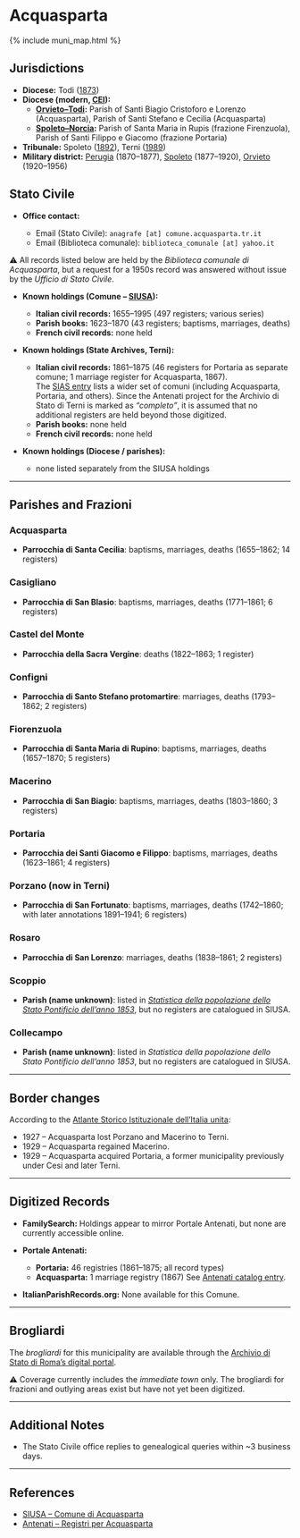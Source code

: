 # Acquasparta

{% include muni_map.html %}

## Jurisdictions

* **Diocese:** Todi ([1873](https://www.google.it/books/edition/Il_libro_de_comuni_del_Regno_d_Italia_co/WF9mfeJJcDEC?gbpv=1))
* **Diocese (modern, [CEI](https://www.chiesacattolica.it/annuario-cei/ricerca-parrocchie/)):**
  * **[Orvieto–Todi](../dio/orvieto_todi.md):** Parish of Santi Biagio Cristoforo e Lorenzo (Acquasparta), Parish of Santi Stefano e Cecilia (Acquasparta)  
  * **[Spoleto–Norcia](../dio/spoleto.md):** Parish of Santa Maria in Rupis (frazione Firenzuola), Parish of Santi Filippo e Giacomo (frazione Portaria)
* **Tribunale:** Spoleto ([1892](https://www.google.it/books/edition/Bollettino_ufficiale_del_Ministero_di_gr/kRXd4t5fK-0C?hl=en&gbpv=1&pg=PA457&printsec=frontcover)), Terni ([1989](https://www.google.it/books/edition/Gazzetta_ufficiale_della_Repubblica_ital/-Z6nogg-qMQC?hl=en&gbpv=1&pg=RA8-PA38&printsec=frontcover))
* **Military district:** [Perugia](../mil/perugia.md) (1870–1877), [Spoleto](../mil/spoleto.md) (1877–1920), [Orvieto](../mil/spoleto.md) (1920–1956)

## Stato Civile

* **Office contact:**

  * Email (Stato Civile): `anagrafe [at] comune.acquasparta.tr.it`
  * Email (Biblioteca comunale): `biblioteca_comunale [at] yahoo.it`  
  
⚠️ All records listed below are held by the *Biblioteca comunale di Acquasparta*, but a request for a 1950s record was answered without issue by the *Ufficio di Stato Civile*.

* **Known holdings (Comune – [SIUSA](https://siusa-archivi.cultura.gov.it/cgi-bin/siusa/pagina.pl?TipoPag=comparc&Chiave=267025)):**

  * **Italian civil records:** 1655–1995 (497 registers; various series)
  * **Parish books:** 1623–1870 (43 registers; baptisms, marriages, deaths)
  * **French civil records:** none held

* **Known holdings (State Archives, Terni):**
  * **Italian civil records:** 1861–1875 (46 registers for Portaria as separate comune; 1 marriage register for Acquasparta, 1867).  
  The [SIAS entry](https://sias-archivi.cultura.gov.it/cgi-bin/pagina.pl?TipoPag=comparc&Chiave=512675&RicProgetto=as%2dterni) lists a wider set of comuni (including Acquasparta, Portaria, and others). Since the Antenati project for the Archivio di Stato di Terni is marked as *“completo”*, it is assumed that no additional registers are held beyond those digitized.
  * **Parish books:** none held
  * **French civil records:** none held

* **Known holdings (Diocese / parishes):**

  * none listed separately from the SIUSA holdings

---

## Parishes and Frazioni

### Acquasparta

* **Parrocchia di Santa Cecilia**: baptisms, marriages, deaths (1655–1862; 14 registers)

### Casigliano

* **Parrocchia di San Blasio**: baptisms, marriages, deaths (1771–1861; 6 registers)

### Castel del Monte

* **Parrocchia della Sacra Vergine**: deaths (1822–1863; 1 register)

### Configni

* **Parrocchia di Santo Stefano protomartire**: marriages, deaths (1793–1862; 2 registers)

### Fiorenzuola

* **Parrocchia di Santa Maria di Rupino**: baptisms, marriages, deaths (1657–1870; 5 registers)

### Macerino

* **Parrocchia di San Biagio**: baptisms, marriages, deaths (1803–1860; 3 registers)

### Portaria

* **Parrocchia dei Santi Giacomo e Filippo**: baptisms, marriages, deaths (1623–1861; 4 registers)

### Porzano (now in Terni)

* **Parrocchia di San Fortunato**: baptisms, marriages, deaths (1742–1860; with later annotations 1891–1941; 6 registers)

### Rosaro

* **Parrocchia di San Lorenzo**: marriages, deaths (1838–1861; 2 registers)

### Scoppio

* **Parish (name unknown)**: listed in *[Statistica della popolazione dello Stato Pontificio dell’anno 1853](https://www.google.it/books/edition/Statistics_della_popolazione_dello_Stato/v6dCAQAAMAAJ)*, but no registers are catalogued in SIUSA.

### Collecampo

* **Parish (name unknown)**: listed in *Statistica della popolazione dello Stato Pontificio dell’anno 1853*, but no registers are catalogued in SIUSA.

---

## Border changes

According to the [Atlante Storico Istituzionale dell’Italia unita](http://dati.san.beniculturali.it/asi/local/detail.html?UA05130):

* 1927 – Acquasparta lost Porzano and Macerino to Terni.
* 1929 – Acquasparta regained Macerino.
* 1929 – Acquasparta acquired Portaria, a former municipality previously under Cesi and later Terni.

---

## Digitized Records

* **FamilySearch:**
  Holdings appear to mirror Portale Antenati, but none are currently accessible online.

* **Portale Antenati:**

  * **Portaria:** 46 registries (1861–1875; all record types)
  * **Acquasparta:** 1 marriage registry (1867)
    See [Antenati catalog entry](https://antenati.cultura.gov.it/search-registry/?localita=Acquasparta).

* **ItalianParishRecords.org:**
  None available for this Comune.

---

## Brogliardi

The *brogliardi* for this municipality are available through the [Archivio di Stato di Roma’s digital portal](https://imagoarchiviodistatoroma.cultura.gov.it/Gregoriano/s_brogliardi.php?Provincia=Spoleto&Denominazione=Acquasparta).

⚠️ Coverage currently includes the *immediate town* only. The brogliardi for frazioni and outlying areas exist but have not yet been digitized.

---

## Additional Notes

* The Stato Civile office replies to genealogical queries within \~3 business days.

---

## References

* [SIUSA – Comune di Acquasparta](https://siusa-archivi.cultura.gov.it/cgi-bin/siusa/pagina.pl?TipoPag=comparc&Chiave=267025)
* [Antenati – Registri per Acquasparta](https://antenati.cultura.gov.it/search-registry/?localita=Acquasparta)

